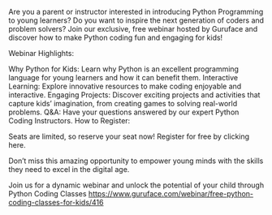 Are you a parent or instructor interested in introducing Python Programming to young learners? 
Do you want to inspire the next generation of coders and problem solvers? 
Join our exclusive, free webinar hosted by Guruface and discover how to make Python coding fun and engaging for kids!

Webinar Highlights:

Why Python for Kids: Learn why Python is an excellent programming language for young learners and how it can benefit them.
Interactive Learning: Explore innovative resources to make coding enjoyable and interactive.
Engaging Projects: Discover exciting projects and activities that capture kids’ imagination, from creating games to solving real-world problems.
Q&A: Have your questions answered by our expert Python Coding Instructors.
How to Register:

Seats are limited, so reserve your seat now! Register for free by clicking here.

Don’t miss this amazing opportunity to empower young minds with the skills they need to excel in the digital age. 

Join us for a dynamic webinar and unlock the potential of your child through Python Coding Classes https://www.guruface.com/webinar/free-python-coding-classes-for-kids/416 

